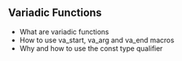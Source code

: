 ## Variadic Functions

* What are variadic functions
* How to use va_start, va_arg and va_end macros
* Why and how to use the const type qualifier